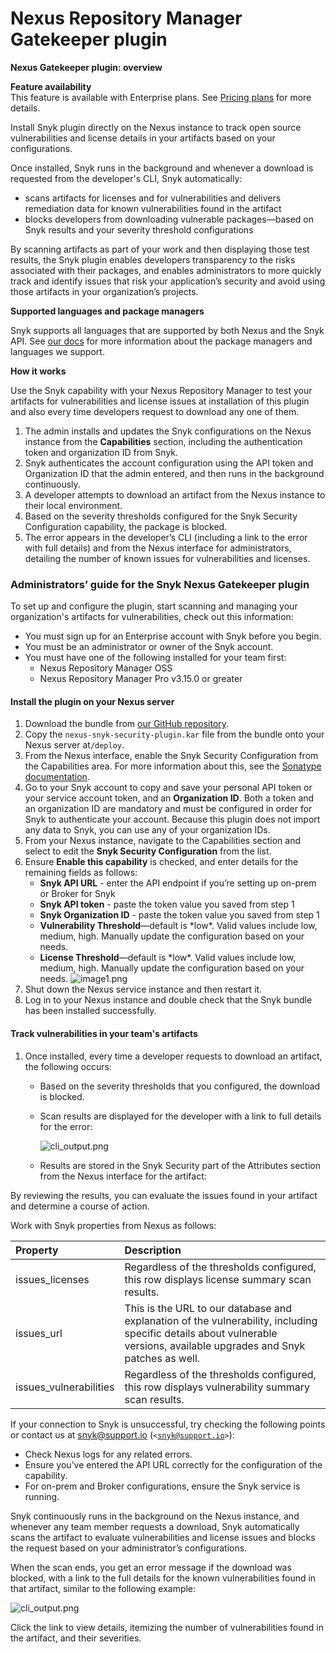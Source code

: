 # Nexus Repository Manager Gatekeeper plugin

**Nexus Gatekeeper plugin: overview**

**Feature availability**  
This feature is available with Enterprise plans. See [Pricing plans](https://snyk.io/plans/) for more details.

Install Snyk plugin directly on the Nexus instance to track open source vulnerabilities and license details in your artifacts based on your configurations.

Once installed, Snyk runs in the background and whenever a download is requested from the developer's CLI, Snyk automatically:

* scans artifacts for licenses and for vulnerabilities and delivers remediation data for known vulnerabilities found in the artifact
* blocks developers from downloading vulnerable packages—based on Snyk results and your severity threshold configurations

By scanning artifacts as part of your work and then displaying those test results, the Snyk plugin enables developers transparency to the risks associated with their packages, and enables administrators to more quickly track and identify issues that risk your application’s security and avoid using those artifacts in your organization’s projects.

**Supported languages and package managers**

Snyk supports all languages that are supported by both Nexus and the Snyk API. See [our docs](https://snyk.docs.apiary.io/#reference/test) for more information about the package managers and languages we support.

**How it works**

Use the Snyk capability with your Nexus Repository Manager to test your artifacts for vulnerabilities and license issues at installation of this plugin and also every time developers request to download any one of them.

1. The admin installs and updates the Snyk configurations on the Nexus instance from the **Capabilities** section, including the authentication token and organization ID from Snyk.
2. Snyk authenticates the account configuration using the API token and Organization ID that the admin entered, and then runs in the background continuously.
3. A developer attempts to download an artifact from the Nexus instance to their local environment.
4. Based on the severity thresholds configured for the Snyk Security Configuration capability, the package is blocked.
5. The error appears in the developer’s CLI \(including a link to the error with full details\) and from the Nexus interface for administrators, detailing the number of known issues for vulnerabilities and licenses.

### Administrators’ guide for the Snyk Nexus Gatekeeper plugin

To set up and configure the plugin, start scanning and managing your organization's artifacts for vulnerabilities, check out this information:

* You must sign up for an Enterprise account with Snyk before you begin.
* You must be an administrator or owner of the Snyk account.
* You must have one of the following installed for your team first:
  * Nexus Repository Manager OSS
  * Nexus Repository Manager Pro v3.15.0 or greater

#### Install the plugin on your Nexus server

1. Download the bundle from [our GitHub repository](https://github.com/snyk/nexus-snyk-security-plugin/releases).
2. Copy the `nexus-snyk-security-plugin.kar` file from the bundle onto your Nexus server at`/deploy`.
3. From the Nexus interface, enable the Snyk Security Configuration from the Capabilities area. For more information about this, see the [Sonatype documentation](https://help.sonatype.com/repomanager2/configuration/accessing-and-configuring-capabilities).
4. Go to your Snyk account to copy and save your personal API token or your service account token, and an **Organization ID**. Both a token and an organization ID are mandatory and must be configured in order for Snyk to authenticate your account. Because this plugin does not import any data to Snyk, you can use any of your organization IDs.
5. From your Nexus instance, navigate to the Capabilities section and select to edit the **Snyk Security Configuration** from the list.
6. Ensure **Enable this capability** is checked, and enter details for the remaining fields as follows:
   * **Snyk API URL** - enter the API endpoint if you’re setting up on-prem or Broker for Snyk
   * **Snyk API token** - paste the token value you saved from step 1
   * **Snyk Organization ID** - paste the token value you saved from step 1
   * **Vulnerability Threshold**—default is \*low\*. Valid values include low, medium, high. Manually update the configuration based on your needs.
   * **License Threshold**—default is \*low\*. Valid values include low, medium, high. Manually update the configuration based on your needs. ![image1.png](https://support.snyk.io/hc/article_attachments/360007146338/uuid-9745b82a-ed7e-bce0-75dd-0070514f274d-en.png)
7. Shut down the Nexus service instance and then restart it.
8. Log in to your Nexus instance and double check that the Snyk bundle has been installed successfully.

#### Track vulnerabilities in your team's artifacts

1. Once installed, every time a developer requests to download an artifact, the following occurs:
   * Based on the severity thresholds that you configured, the download is blocked.
   * Scan results are displayed for the developer with a link to full details for the error:

     ![cli\_output.png](https://support.snyk.io/hc/article_attachments/360007146358/uuid-a2c354a2-21ca-bdfb-7862-a2ef26eec59e-en.png)

   * Results are stored in the Snyk Security part of the Attributes section from the Nexus interface for the artifact:

By reviewing the results, you can evaluate the issues found in your artifact and determine a course of action.

Work with Snyk properties from Nexus as follows:

| **Property** | **Description** |
| :--- | :--- |
| issues\_licenses | Regardless of the thresholds configured, this row displays license summary scan results. |
| issues\_url | This is the URL to our database and explanation of the vulnerability, including specific details about vulnerable versions, available upgrades and Snyk patches as well. |
| issues\_vulnerabilities | Regardless of the thresholds configured, this row displays vulnerability summary scan results. |

If your connection to Snyk is unsuccessful, try checking the following points or contact us at snyk@support.io \(`<`[`snyk@support.io`](mailto:snyk@support.io)`>`\):

* Check Nexus logs for any related errors.
* Ensure you’ve entered the API URL correctly for the configuration of the capability.
* For on-prem and Broker configurations, ensure the Snyk service is running.

Snyk continuously runs in the background on the Nexus instance, and whenever any team member requests a download, Snyk automatically scans the artifact to evaluate vulnerabilities and license issues and blocks the request based on your administrator’s configurations.

When the scan ends, you get an error message if the download was blocked, with a link to the full details for the known vulnerabilities found in that artifact, similar to the following example:

![cli\_output.png](https://support.snyk.io/hc/article_attachments/360007146358/uuid-a2c354a2-21ca-bdfb-7862-a2ef26eec59e-en.png)

Click the link to view details, itemizing the number of vulnerabilities found in the artifact, and their severities.

